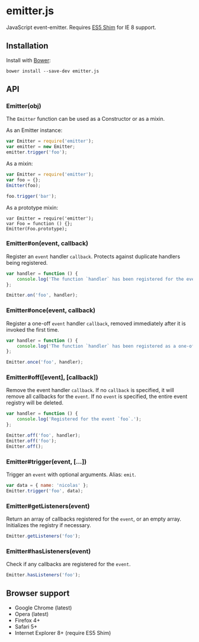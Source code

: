 # emitter.js

JavaScript event-emitter. Requires [ES5
Shim](https://github.com/kriskowal/es5-shim) for IE 8 support.

## Installation

Install with [Bower](http://bower.io):

```
bower install --save-dev emitter.js
```

## API

### Emitter(obj)

The `Emitter` function can be used as a Constructor or as a mixin.

As an Emitter instance:

```js
var Emitter = require('emitter');
var emitter = new Emitter;
emitter.trigger('foo');
```

As a mixin:

```js
var Emitter = require('emitter');
var foo = {};
Emitter(foo);

foo.trigger('bar');
```

As a prototype mixin:

```
var Emitter = require('emitter');
var Foo = function () {};
Emitter(Foo.prototype);
```

### Emitter#on(event, callback)

Register an `event` handler `callback`. Protects against duplicate handlers
being registered.

```js
var handler = function () {
    console.log('The function `handler` has been registered for the event `foo`.');
};

Emitter.on('foo', handler);
```

### Emitter#once(event, callback)

Register a one-off `event` handler `callback`, removed immediately after it is
invoked the first time.

```js
var handler = function () {
    console.log('The function `handler` has been registered as a one-off callback for the event `foo`.');
};

Emitter.once('foo', handler);
```

### Emitter#off([event], [callback])

Remove the event handler `callback`. If no `callback` is specified, it will
remove all callbacks for the `event`. If no `event` is specified, the entire
event registry will be deleted.

```js
var handler = function () {
    console.log('Registered for the event `foo`.');
};

Emitter.off('foo', handler);
Emitter.off('foo');
Emitter.off();
```

### Emitter#trigger(event, [...])

Trigger an `event` with optional arguments. Alias: `emit`.

```js
var data = { name: 'nicolas' };
Emitter.trigger('foo', data);
```

### Emitter#getListeners(event)

Return an array of callbacks registered for the `event`, or an empty array.
Initializes the registry if necessary.

```js
Emitter.getListeners('foo');
```

### Emitter#hasListeners(event)

Check if any callbacks are registered for the `event`.

```js
Emitter.hasListeners('foo');
```

## Browser support

* Google Chrome (latest)
* Opera (latest)
* Firefox 4+
* Safari 5+
* Internet Explorer 8+ (require ES5 Shim)
